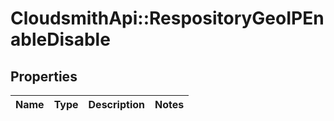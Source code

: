 # CloudsmithApi::RespositoryGeoIPEnableDisable

## Properties
Name | Type | Description | Notes
------------ | ------------- | ------------- | -------------



